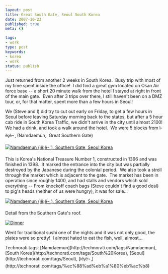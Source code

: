 ```yaml
---
layout: post
title: Great South Gate, Seoul South Korea
date: 2007-10-23
published: true
meta: {}

tags:
- work
type: post
keywords:
- korea
- work
status: publish
---
```



Just returned from another 2 weeks in South Korea.  Busy trip with most of my time spent inside the office!  I did find a great gym located on Osan Air force base -- a short 20 minute walk from the hotel I stayed at right in front of the main gate.  Even after 3 trips over there, I still haven't been on a DMZ tour, or, for that matter, spent more than a few hours in Seoul!



We (Steve and I) did try to cut out early on Friday, to get a few hours in Seoul before leaving Saturday morning back to the states, but after a 5 hour cab ride in South Korea Traffic, we didn't arrive in the city until almost 2100!  We had a drink, and took a walk around the hotel.  We were 5 blocks from ì­ë¡ë¬¸ (Namdaemun,  Great Southern Gate)



[![Namdaemun (ì­ë¡ë¬¸), Southern Gate, Seoul Korea](http://media.eick.us/2011/05/1571511045_148cf5c1df.jpg)](http://www.flickr.com/photos/19429588@N00/1571511045/ "Namdaemun (ì­ë¡ë¬¸), Southern Gate, Seoul Korea")



This is Korea's National Treasure Number 1, constructed in 1396 and was finished in 1398.  It marked the entrance into the city but was partially destroyed by the Japanese during the colonial period.  We also took a stroll through the market which is adjacent to the gate.  The market has been in operation since roughly 1400, and had stalls and vendors which sold everything -- From knockoff coach bags (Steve couldn't find a good deal) to pig's heads (neither of us were hungry), it was for sale...



[![Namdaemun (ì­ë¡ë¬¸), Southern Gate, Seoul Korea](http://media.eick.us/2011/05/1571518831_2cdbe697ce.jpg)](http://www.flickr.com/photos/19429588@N00/1571518831/ "Namdaemun (ì­ë¡ë¬¸), Southern Gate, Seoul Korea")



Detail from the Southern Gate's roof.



[![Dinner](http://media.eick.us/2011/05/1571496217_3b4aa19149.jpg)](http://www.flickr.com/photos/19429588@N00/1571496217/ "Dinner")



Went for traditional sushi one of the nights and it was not only good, the plates were so pretty!  I almost hated to eat the fish, well, almost...

<div class="wlWriterSmartContent" style="margin: 0px;padding: 0px">Technorati tags: [Namdaemun](http://technorati.com/tags/Namdaemun), [South Korea](http://technorati.com/tags/South%20Korea), [Seoul](http://technorati.com/tags/Seoul), [ì­ë¡ë¬¸](http://technorati.com/tags/%ec%88%ad%eb%a1%80%eb%ac%b8)</div>
